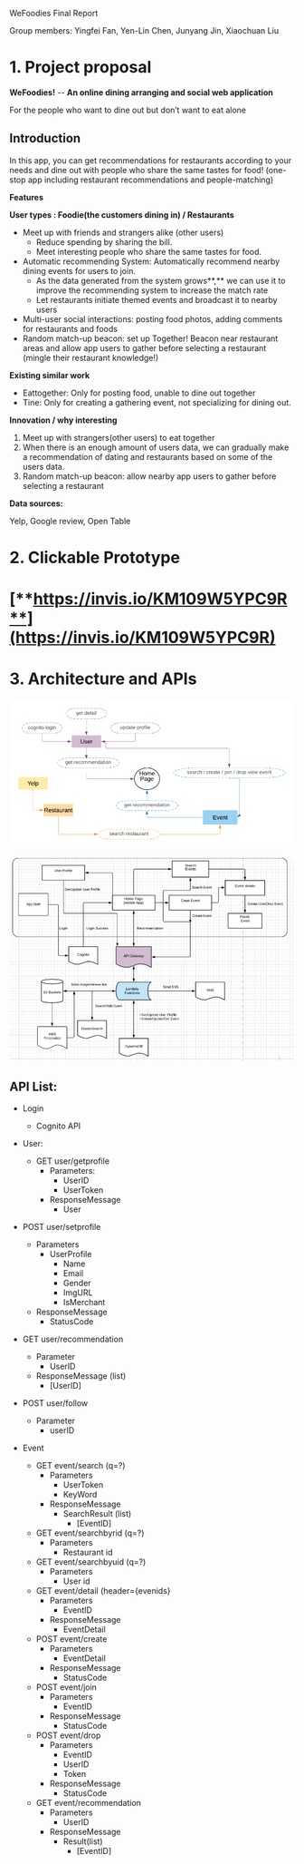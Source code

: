 ﻿WeFoodies Final Report

Group members: Yingfei Fan, Yen-Lin Chen, Junyang Jin, Xiaochuan Liu

# 1. Project proposal


**WeFoodies!** -- **An online dining arranging and social web application**  

For the people who want to dine out but don’t want to eat alone 
## Introduction
In this app, you can get recommendations for restaurants according to your needs and dine out with people who share the same tastes for food! (one-stop app including restaurant recommendations and people-matching)

**Features**

**User types : Foodie(the customers dining in) / Restaurants**

- Meet up with friends and strangers alike (other users)
  - Reduce spending by sharing the bill.
  - Meet interesting people who share the same tastes for food.
- Automatic recommending System:  Automatically recommend nearby dining events for users to join. 
  - As the data generated from the system grows**,**  we can use it to improve the recommending system to increase the match rate
  - Let restaurants initiate themed events and broadcast it to nearby users
- Multi-user social interactions: posting food photos, adding comments for restaurants and foods
- Random match-up beacon: set up Together! Beacon near restaurant areas and allow app users to gather before selecting a restaurant (mingle their restaurant knowledge!)

**Existing similar work**

- Eattogether: Only for posting food, unable to dine out together
- Tine: Only for creating a gathering event, not specializing for dining out.

**Innovation / why interesting**

1. Meet up with strangers(other users) to eat together
1. When there is an enough amount of users data,  we can gradually make a recommendation of dating and restaurants based on some of the users data.
1. Random match-up beacon: allow nearby app users to gather before selecting a restaurant

**Data sources:**

Yelp, Google review, Open Table

# 2. Clickable Prototype
[**https://invis.io/KM109W5YPC9R**](https://invis.io/KM109W5YPC9R)
==================================================================

# 3. Architecture and APIs
![](Architecture1.png)

![](Architecture2.png) 

## API List:
- Login
  - Cognito API
- User: 
  - GET user/getprofile
    - Parameters:
      - UserID
      - UserToken
    - ResponseMessage
      - User

- POST user/setprofile
  - Parameters
    - UserProfile 
      - Name
      - Email
      - Gender
      - ImgURL
      - IsMerchant
  - ResponseMessage
    - StatusCode
- GET user/recommendation
  - Parameter
    - UserID
  - ResponseMessage (list)
    - [UserID]
- POST user/follow
  - Parameter
    - userID

- Event
  - GET event/search (q=?)
    - Parameters
      - UserToken
      - KeyWord
    - ResponseMessage
      - SearchResult (list)
        - [EventID]
  - GET event/searchbyrid (q=?)
    - Parameters
      - Restaurant id
  - GET event/searchbyuid (q=?)
    - Parameters
      - User id
  - GET event/detail (header={evenids}
    - Parameters
      - EventID
    - ResponseMessage
      - EventDetail
  - POST event/create
    - Parameters
      - EventDetail
    - ResponseMessage
      - StatusCode
  - POST event/join
    - Parameters
      - EventID
    - ResponseMessage
      - StatusCode
  - POST event/drop
    - Parameters
      - EventID
      - UserID
      - Token
    - ResponseMessage
      - StatusCode
  - GET event/recommendation
    - Parameters
      - UserID
    - ResponseMessage
      - Result(list)
        - [EventID]

